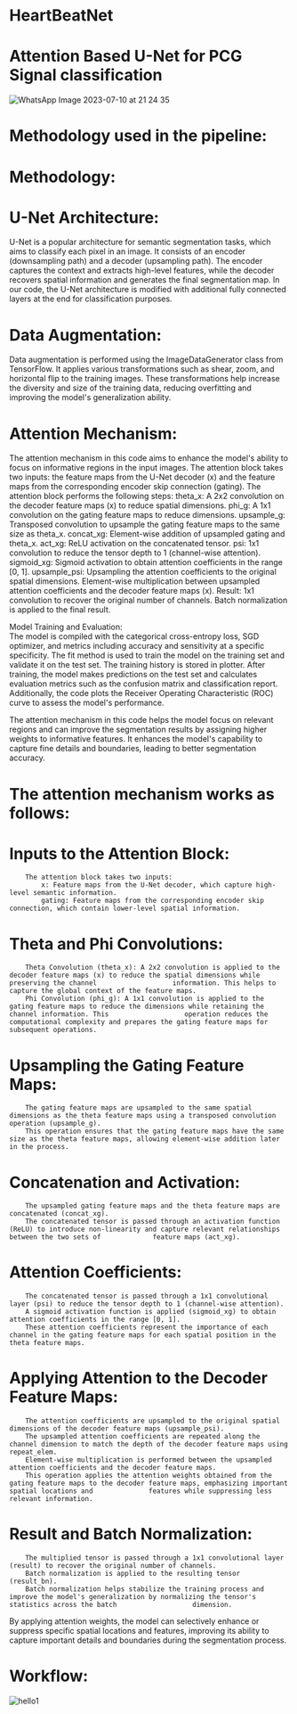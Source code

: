 # HeartBeatNet
# Attention Based U-Net for PCG Signal classification <br>
![WhatsApp Image 2023-07-10 at 21 24 35](https://github.com/anantmehta33/HeartBeatNet/assets/87894541/ac31d1df-33a3-4c68-9119-d9383f93510d) <br>
# Methodology used in the pipeline: <br>
# Methodology: <br>

# U-Net Architecture: <br>
U-Net is a popular architecture for semantic segmentation tasks, which aims to classify each pixel in an image. It consists of an encoder (downsampling path) and a decoder (upsampling path). The encoder captures the context and extracts high-level features, while the decoder recovers spatial information and generates the final segmentation map.
In our code, the U-Net architecture is modified with additional fully connected layers at the end for classification purposes.

# Data Augmentation: <br>
Data augmentation is performed using the ImageDataGenerator class from TensorFlow. It applies various transformations such as shear, zoom, and horizontal flip to the training images. These transformations help increase the diversity and size of the training data, reducing overfitting and improving the model's generalization ability.

# Attention Mechanism: <br>
The attention mechanism in this code aims to enhance the model's ability to focus on informative regions in the input images.
The attention block takes two inputs: the feature maps from the U-Net decoder (x) and the feature maps from the corresponding encoder skip connection (gating).
The attention block performs the following steps:
            theta_x: A 2x2 convolution on the decoder feature maps (x) to reduce spatial dimensions.
            phi_g: A 1x1 convolution on the gating feature maps to reduce dimensions.
            upsample_g: Transposed convolution to upsample the gating feature maps to the same size as theta_x.
            concat_xg: Element-wise addition of upsampled gating and theta_x.
            act_xg: ReLU activation on the concatenated tensor.
            psi: 1x1 convolution to reduce the tensor depth to 1 (channel-wise attention).
            sigmoid_xg: Sigmoid activation to obtain attention coefficients in the range [0, 1].
            upsample_psi: Upsampling the attention coefficients to the original spatial dimensions.
            Element-wise multiplication between upsampled attention coefficients and the decoder feature maps (x).
            Result: 1x1 convolution to recover the original number of channels.
            Batch normalization is applied to the final result.
            
Model Training and Evaluation: <br>
        The model is compiled with the categorical cross-entropy loss, SGD optimizer, and metrics including accuracy and sensitivity at a specific specificity.
        The fit method is used to train the model on the training set and validate it on the test set.
        The training history is stored in plotter.
        After training, the model makes predictions on the test set and calculates evaluation metrics such as the confusion matrix and classification report.
        Additionally, the code plots the Receiver Operating Characteristic (ROC) curve to assess the model's performance.

The attention mechanism in this code helps the model focus on relevant regions and can improve the segmentation results by assigning higher weights to informative features. It enhances the model's capability to capture fine details and boundaries, leading to better segmentation accuracy.

# The attention mechanism works as follows: <br>

# Inputs to the Attention Block: <br> 
        The attention block takes two inputs:
            x: Feature maps from the U-Net decoder, which capture high-level semantic information.
            gating: Feature maps from the corresponding encoder skip connection, which contain lower-level spatial information.

# Theta and Phi Convolutions: <br>
        Theta Convolution (theta_x): A 2x2 convolution is applied to the decoder feature maps (x) to reduce the spatial dimensions while preserving the channel                   information. This helps to capture the global context of the feature maps.
        Phi Convolution (phi_g): A 1x1 convolution is applied to the gating feature maps to reduce the dimensions while retaining the channel information. This                   operation reduces the computational complexity and prepares the gating feature maps for subsequent operations.

# Upsampling the Gating Feature Maps: <br>
        The gating feature maps are upsampled to the same spatial dimensions as the theta feature maps using a transposed convolution operation (upsample_g).
        This operation ensures that the gating feature maps have the same size as the theta feature maps, allowing element-wise addition later in the process.

# Concatenation and Activation: <br>
        The upsampled gating feature maps and the theta feature maps are concatenated (concat_xg).
        The concatenated tensor is passed through an activation function (ReLU) to introduce non-linearity and capture relevant relationships between the two sets of             feature maps (act_xg).

# Attention Coefficients: <br>
        The concatenated tensor is passed through a 1x1 convolutional layer (psi) to reduce the tensor depth to 1 (channel-wise attention).
        A sigmoid activation function is applied (sigmoid_xg) to obtain attention coefficients in the range [0, 1].
        These attention coefficients represent the importance of each channel in the gating feature maps for each spatial position in the theta feature maps.

# Applying Attention to the Decoder Feature Maps: <br>
        The attention coefficients are upsampled to the original spatial dimensions of the decoder feature maps (upsample_psi).
        The upsampled attention coefficients are repeated along the channel dimension to match the depth of the decoder feature maps using repeat_elem.
        Element-wise multiplication is performed between the upsampled attention coefficients and the decoder feature maps.
        This operation applies the attention weights obtained from the gating feature maps to the decoder feature maps, emphasizing important spatial locations and              features while suppressing less relevant information.

# Result and Batch Normalization: <br>
        The multiplied tensor is passed through a 1x1 convolutional layer (result) to recover the original number of channels.
        Batch normalization is applied to the resulting tensor (result_bn).
        Batch normalization helps stabilize the training process and improve the model's generalization by normalizing the tensor's statistics across the batch                   dimension.

By applying attention weights, the model can selectively enhance or suppress specific spatial locations and features, improving its ability to capture important details and boundaries during the segmentation 
process. <br>

# Workflow: <br>

![hello1](https://github.com/anantmehta33/HeartBeatNet/assets/71447155/99c9f47c-ab3e-48e1-8ce9-50969b61be27)




